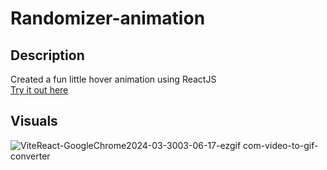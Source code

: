 # Randomizer-animation

## Description
Created a fun little hover animation using ReactJS  
[Try it out here](https://himanshu-lilhore.github.io/Randomizer-animation/)

## Visuals
![ViteReact-GoogleChrome2024-03-3003-06-17-ezgif com-video-to-gif-converter](https://github.com/Himanshu-Lilhore/Randomizer-animation/assets/63799853/f6eb6b0a-5fa3-4642-82b2-180141afa2c0)

